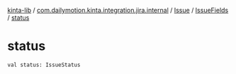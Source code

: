 [kinta-lib](../../../index.md) / [com.dailymotion.kinta.integration.jira.internal](../../index.md) / [Issue](../index.md) / [IssueFields](index.md) / [status](./status.md)

# status

`val status: IssueStatus`